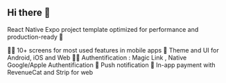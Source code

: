 ## Hi there 👋

React Native Expo project template optimized for performance and production-ready 🚀

🙋‍♀️ 10+ screens for most used features in mobile apps
🌈 Theme and UI for Android, iOS and Web
👩‍💻 Authentification : Magic Link , Native Google/Apple Authentification
🍿 Push notification
🧙 In-app payment with RevenueCat and Strip for web


